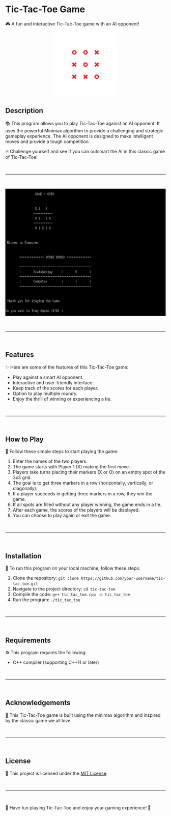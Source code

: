 # Tic-Tac-Toe Game

🎮 A fun and interactive Tic-Tac-Toe game with an AI opponent!

<p align="center">
  <img src="images/TicTacToe.gif" alt="Tic-Tac-Toe" height = "200px" width = "200px">
</p>

## Description

📚 This program allows you to play Tic-Tac-Toe against an AI opponent. It uses the powerful Minimax algorithm to provide a challenging and strategic gameplay experience. The AI opponent is designed to make intelligent moves and provide a tough competition.

🔥 Challenge yourself and see if you can outsmart the AI in this classic game of Tic-Tac-Toe!

<br><hr><br>

<p align="center">
  <img src="images/screen.png" height = "400px" width = "600px">
</p>

<br><hr><br>

## Features

✨ Here are some of the features of this Tic-Tac-Toe game:

- Play against a smart AI opponent.
- Interactive and user-friendly interface.
- Keep track of the scores for each player.
- Option to play multiple rounds.
- Enjoy the thrill of winning or experiencing a tie.

<br><hr><br>

## How to Play

📝 Follow these simple steps to start playing the game:

1. Enter the names of the two players.
2. The game starts with Player 1 (X) making the first move.
3. Players take turns placing their markers (X or O) on an empty spot of the 3x3 grid.
4. The goal is to get three markers in a row (horizontally, vertically, or diagonally).
5. If a player succeeds in getting three markers in a row, they win the game.
6. If all spots are filled without any player winning, the game ends in a tie.
7. After each game, the scores of the players will be displayed.
8. You can choose to play again or exit the game.

<br><hr><br>

## Installation

🚀 To run this program on your local machine, follow these steps:

1. Clone the repository: `git clone https://github.com/your-username/tic-tac-toe.git`
2. Navigate to the project directory: `cd tic-tac-toe`
3. Compile the code: `g++ tic_tac_toe.cpp -o tic_tac_toe`
4. Run the program: `./tic_tac_toe`

<br><hr><br>

## Requirements

⚙️ This program requires the following:

- C++ compiler (supporting C++11 or later)

<br><hr><br>

## Acknowledgements

🙏 This Tic-Tac-Toe game is built using the minimax algorithm and inspired by the classic game we all love.

<br><hr><br>

## License

📜 This project is licensed under the [MIT License](LICENSE).

<br><hr><br>

🌟 Have fun playing Tic-Tac-Toe and enjoy your gaming experience! 🌟